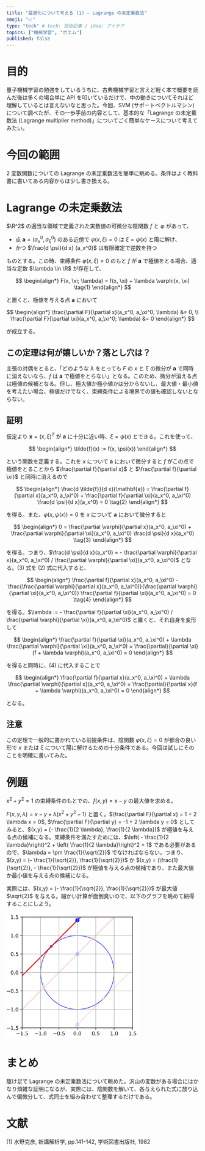 ```yaml
---
title: "最適化について考える (1) — Lagrange の未定乗数法"
emoji: "📈"
type: "tech" # tech: 技術記事 / idea: アイデア
topics: ["機械学習", "ポエム"]
published: false
---
```


# 目的

量子機械学習の勉強をしているうちに、古典機械学習と言えど軽く本で概要を読んだ後は多くの場合単に API を叩いているだけで、中の動きについてそれほど理解しているとは言えないなと思った。今回、SVM (サポートベクトルマシン) について調べたが、その一歩手前の内容として、基本的な「Lagrange の未定乗数法 (Lagrange multiplier method)」についてごく簡単なケースについて考えてみたい。

# 今回の範囲

2 変数関数についての Lagrange の未定乗数法を簡単に眺める。条件はよく教科書に書いてある内容からは少し書き換える。

# Lagrange の未定乗数法

$\R^2$ の適当な領域で定義された実数値の可微分な陰関数 $f$ と $\varphi$ があって、

- 点 $\mathbf{a} = (a_x^0, a_\xi^0)$ のある近傍で $\varphi(x, \xi) = 0$ は $\xi = \psi(x)$ と陽に解け、
- かつ $\frac{d \psi}{d x} (a_x^0)$ は有限確定で逆数を持つ

ものとする。この時、束縛条件 $\varphi(x, \xi) = 0$ のもと $f$ が $\mathbf{a}$ で極値をとる場合、適当な定数 $\lambda \in \R$ が存在して、

$$
\begin{align*}
F(x, \xi; \lambda) = f(x, \xi) + \lambda \varphi(x, \xi)
\tag{1}
\end{align*}
$$

と置くと、極値を与える点 $\mathbf{a}$  において

$$
\begin{align*}
\frac{\partial F}{\partial x}(a_x^0, a_\xi^0; \lambda) &= 0, \\
\frac{\partial F}{\partial \xi}(a_x^0, a_\xi^0; \lambda) &= 0
\end{align*}
$$

が成立する。

## この定理は何が嬉しいか？落とし穴は？

主張の対偶をとると、「どのような $\lambda$ をとっても $F$ の $x$ と $\xi$ の微分が $\mathbf{a}$ で同時に消えないなら、$f$ は $\mathbf{a}$ で極値をとらない」となる。このため、微分が消える点は極値の候補となる。但し、極大値か極小値かは分からないし、最大値・最小値を考えたい場合、極値だけでなく、束縛条件による境界での値も確認しないとならない。

## 証明

仮定より $\mathbf{x} = (x, \xi)^T$ が $\mathbf{a}$ に十分に近い時、$\xi = \psi(x)$ とできる。これを使って、

$$
\begin{align*}
\tilde{f}(x) := f(x, \psi(x))
\end{align*}
$$

という関数を定義する。これを $x$ について $\mathbf{a}$ において微分すると $f$ がこの点で極値をとることから $\frac{\partial f}{\partial x}$ と $\frac{\partial f}{\partial \xi}$ と同時に消えるので

$$
\begin{align*}
\frac{d \tilde{f}}{d x}(\mathbf{a}) = \frac{\partial f}{\partial x}(a_x^0, a_\xi^0) + \frac{\partial f}{\partial \xi}(a_x^0, a_\xi^0) \frac{d \psi}{d x}(a_x^0) = 0
\tag{2}
\end{align*}
$$

を得る。また、$\varphi(x, \psi(x)) = 0$ を $x$ について $\mathbf{a}$ において微分すると

$$
\begin{align*}
0 = \frac{\partial \varphi}{\partial x}(a_x^0, a_\xi^0) + \frac{\partial \varphi}{\partial \xi}(a_x^0, a_\xi^0) \frac{d \psi}{d x}(a_x^0)
\tag{3}
\end{align*}
$$

を得る。つまり、$\frac{d \psi}{d x}(a_x^0) = - \frac{\partial \varphi}{\partial x}(a_x^0, a_\xi^0) / \frac{\partial \varphi}{\partial \xi}(a_x^0, a_\xi^0)$ となる。(3) 式を (2) 式に代入すると、

$$
\begin{align*}
\frac{\partial f}{\partial x}(a_x^0, a_\xi^0) - \frac{\frac{\partial \varphi}{\partial x}(a_x^0, a_\xi^0)}{\frac{\partial \varphi}{\partial \xi}(a_x^0, a_\xi^0)} \frac{\partial f}{\partial \xi}(a_x^0, a_\xi^0) = 0
\tag{4}
\end{align*}
$$

を得る。$\lambda := - \frac{\partial f}{\partial \xi}(a_x^0, a_\xi^0) / \frac{\partial \varphi}{\partial \xi}(a_x^0, a_\xi^0)$ と置くと、それ自身を変形して

$$
\begin{align*}
\frac{\partial f}{\partial \xi}(a_x^0, a_\xi^0) + \lambda \frac{\partial \varphi}{\partial \xi}(a_x^0, a_\xi^0) = \frac{\partial}{\partial \xi}(f + \lambda \varphi)(a_x^0, a_\xi^0) = 0
\end{align*}
$$

を得ると同時に、(4) に代入することで

$$
\begin{align*}
\frac{\partial f}{\partial x}(a_x^0, a_\xi^0) + \lambda \frac{\partial \varphi}{\partial x}(a_x^0, a_\xi^0) = \frac{\partial}{\partial x}(f + \lambda \varphi)(a_x^0, a_\xi^0) = 0
\end{align*}
$$

となる。

## 注意

この定理で一般的に書かれている前提条件は、陰関数 $\varphi(x, \xi) = 0$ が都合の良い形で $x$ または $\xi$ について陽に解けるための十分条件である。今回は試しにそのことを明確に書いてみた。

# 例題

$x^2 + y^2 = 1$ の束縛条件のもとでの、$f(x, y) = x - y$ の最大値を求める。

$F(x, y, \lambda) = x - y + \lambda (x^2 + y^2 - 1)$ と置く。$\frac{\partial F}{\partial x} = 1 + 2 \lambda x = 0$, $\frac{\partial F}{\partial y} = -1 + 2 \lambda y = 0$ としてみると、$(x,y) = (- \frac{1}{2 \lambda}, \frac{1}{2 \lambda})$ が極値を与える点の候補になる。束縛条件を満たすためには、$\left( - \frac{1}{2 \lambda}\right)^2 + \left( \frac{1}{2 \lambda}\right)^2 = 1$ である必要があるので、$\lambda = \pm \frac{1}{\sqrt{2}}$ でなければならない。つまり、$(x,y) = (- \frac{1}{\sqrt{2}}, \frac{1}{\sqrt{2}})$ か $(x,y) = (\frac{1}{\sqrt{2}}, - \frac{1}{\sqrt{2}})$ が極値を与える点の候補であり、また最大値か最小値を与える点の候補になる。

実際には、$(x,y) = (- \frac{1}{\sqrt{2}}, \frac{1}{\sqrt{2}})$ が最大値 $\sqrt{2}$ を与える。細かい計算が面倒臭いので、以下のグラフを眺めて納得することにしよう。

![](/images/dwd-optimization01/001.png)

# まとめ

駆け足で Lagrange の未定乗数法について眺めた。沢山の変数がある場合にはかなり煩雑な証明になるが、実際には、陰関数を解いて、各与えられた式に放り込んで偏微分して、式同士を組み合わせて整理するだけである。

# 文献

[1] 水野克彦, 新講解析学, pp.141-142, 学術図書出版社, 1982

